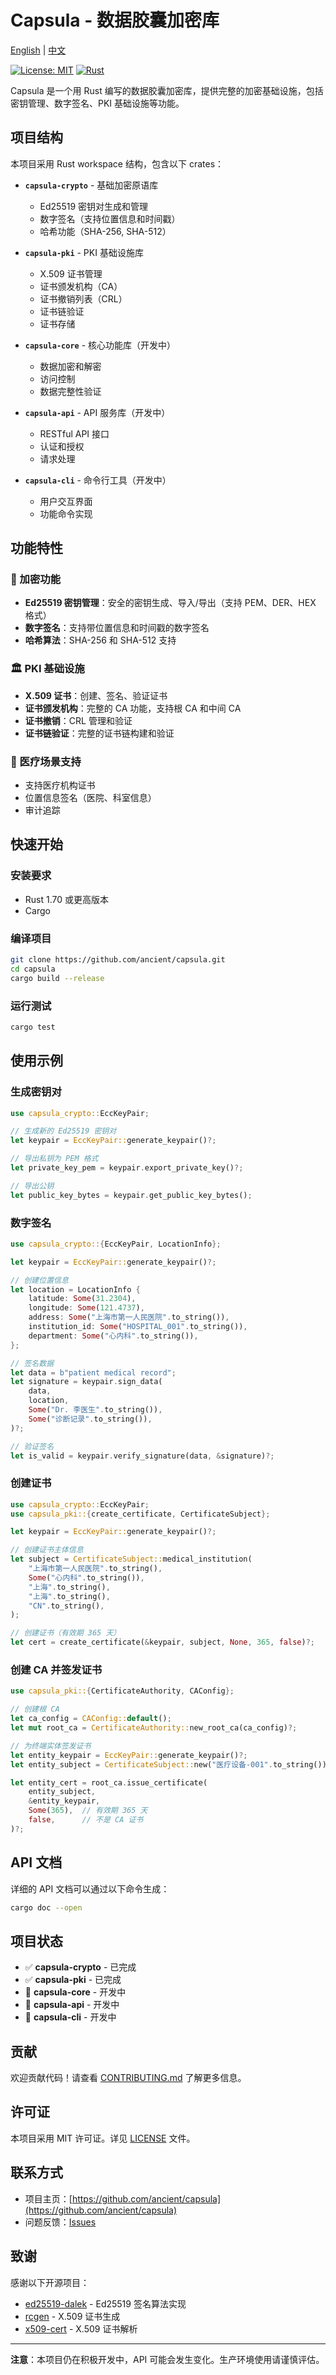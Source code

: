 # Capsula - 数据胶囊加密库

[English](README.md) | [中文](README-CN.md)

[![License: MIT](https://img.shields.io/badge/License-MIT-yellow.svg)](https://opensource.org/licenses/MIT)
[![Rust](https://img.shields.io/badge/rust-%23000000.svg?style=for-the-badge&logo=rust&logoColor=white)](https://www.rust-lang.org)

Capsula 是一个用 Rust 编写的数据胶囊加密库，提供完整的加密基础设施，包括密钥管理、数字签名、PKI 基础设施等功能。

## 项目结构

本项目采用 Rust workspace 结构，包含以下 crates：

- **`capsula-crypto`** - 基础加密原语库
  - Ed25519 密钥对生成和管理
  - 数字签名（支持位置信息和时间戳）
  - 哈希功能（SHA-256, SHA-512）

- **`capsula-pki`** - PKI 基础设施库
  - X.509 证书管理
  - 证书颁发机构（CA）
  - 证书撤销列表（CRL）
  - 证书链验证
  - 证书存储

- **`capsula-core`** - 核心功能库（开发中）
  - 数据加密和解密
  - 访问控制
  - 数据完整性验证

- **`capsula-api`** - API 服务库（开发中）
  - RESTful API 接口
  - 认证和授权
  - 请求处理

- **`capsula-cli`** - 命令行工具（开发中）
  - 用户交互界面
  - 功能命令实现

## 功能特性

### 🔐 加密功能
- **Ed25519 密钥管理**：安全的密钥生成、导入/导出（支持 PEM、DER、HEX 格式）
- **数字签名**：支持带位置信息和时间戳的数字签名
- **哈希算法**：SHA-256 和 SHA-512 支持

### 🏛️ PKI 基础设施
- **X.509 证书**：创建、签名、验证证书
- **证书颁发机构**：完整的 CA 功能，支持根 CA 和中间 CA
- **证书撤销**：CRL 管理和验证
- **证书链验证**：完整的证书链构建和验证

### 🏥 医疗场景支持
- 支持医疗机构证书
- 位置信息签名（医院、科室信息）
- 审计追踪

## 快速开始

### 安装要求

- Rust 1.70 或更高版本
- Cargo

### 编译项目

```bash
git clone https://github.com/ancient/capsula.git
cd capsula
cargo build --release
```

### 运行测试

```bash
cargo test
```

## 使用示例

### 生成密钥对

```rust
use capsula_crypto::EccKeyPair;

// 生成新的 Ed25519 密钥对
let keypair = EccKeyPair::generate_keypair()?;

// 导出私钥为 PEM 格式
let private_key_pem = keypair.export_private_key()?;

// 导出公钥
let public_key_bytes = keypair.get_public_key_bytes();
```

### 数字签名

```rust
use capsula_crypto::{EccKeyPair, LocationInfo};

let keypair = EccKeyPair::generate_keypair()?;

// 创建位置信息
let location = LocationInfo {
    latitude: Some(31.2304),
    longitude: Some(121.4737),
    address: Some("上海市第一人民医院".to_string()),
    institution_id: Some("HOSPITAL_001".to_string()),
    department: Some("心内科".to_string()),
};

// 签名数据
let data = b"patient medical record";
let signature = keypair.sign_data(
    data,
    location,
    Some("Dr. 李医生".to_string()),
    Some("诊断记录".to_string()),
)?;

// 验证签名
let is_valid = keypair.verify_signature(data, &signature)?;
```

### 创建证书

```rust
use capsula_crypto::EccKeyPair;
use capsula_pki::{create_certificate, CertificateSubject};

let keypair = EccKeyPair::generate_keypair()?;

// 创建证书主体信息
let subject = CertificateSubject::medical_institution(
    "上海市第一人民医院".to_string(),
    Some("心内科".to_string()),
    "上海".to_string(),
    "上海".to_string(),
    "CN".to_string(),
);

// 创建证书（有效期 365 天）
let cert = create_certificate(&keypair, subject, None, 365, false)?;
```

### 创建 CA 并签发证书

```rust
use capsula_pki::{CertificateAuthority, CAConfig};

// 创建根 CA
let ca_config = CAConfig::default();
let mut root_ca = CertificateAuthority::new_root_ca(ca_config)?;

// 为终端实体签发证书
let entity_keypair = EccKeyPair::generate_keypair()?;
let entity_subject = CertificateSubject::new("医疗设备-001".to_string());

let entity_cert = root_ca.issue_certificate(
    entity_subject,
    &entity_keypair,
    Some(365),  // 有效期 365 天
    false,      // 不是 CA 证书
)?;
```

## API 文档

详细的 API 文档可以通过以下命令生成：

```bash
cargo doc --open
```

## 项目状态

- ✅ **capsula-crypto** - 已完成
- ✅ **capsula-pki** - 已完成
- 🚧 **capsula-core** - 开发中
- 🚧 **capsula-api** - 开发中
- 🚧 **capsula-cli** - 开发中

## 贡献

欢迎贡献代码！请查看 [CONTRIBUTING.md](CONTRIBUTING.md) 了解更多信息。

## 许可证

本项目采用 MIT 许可证。详见 [LICENSE](LICENSE) 文件。

## 联系方式

- 项目主页：[https://github.com/ancient/capsula](https://github.com/ancient/capsula)
- 问题反馈：[Issues](https://github.com/ancient/capsula/issues)

## 致谢

感谢以下开源项目：

- [ed25519-dalek](https://github.com/dalek-cryptography/ed25519-dalek) - Ed25519 签名算法实现
- [rcgen](https://github.com/rustls/rcgen) - X.509 证书生成
- [x509-cert](https://github.com/RustCrypto/x509-cert) - X.509 证书解析

---

**注意**：本项目仍在积极开发中，API 可能会发生变化。生产环境使用请谨慎评估。